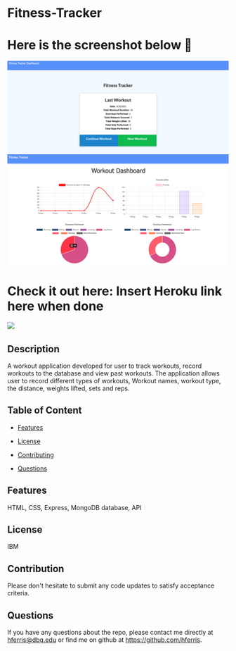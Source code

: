 # Fitness-Tracker
# Here is the screenshot below :star_struck:
![Alt text](/./public/imgs/Snap-Shot.png?raw=true "Screenshot")
![Alt text](/./public/imgs/Snap-Shot2.png?raw=true "Screenshot")
# Check it out here: Insert Heroku link here when done

<img src="https://img.shields.io/badge/License-IPL%201.0-blue.svg"></img>

## Description
 A workout application developed for user to track workouts, record workouts to the database and view past workouts. The application allows user to record different types of workouts, Workout names, workout type, the distance, weights lifted, sets and reps.

## Table of Content

* [Features](#features)

* [License​](#license)

* [Contributing​](#contribution)

* [Questions](#questions)

## Features
HTML, CSS, Express, MongoDB database, API

## License
IBM

## Contribution
Please don't hesitate to submit any code updates to satisfy acceptance criteria.

## Questions
 If you have any questions about the repo, please contact me directly at hferris@dbq.edu or find me on github at https://github.com/hferris.